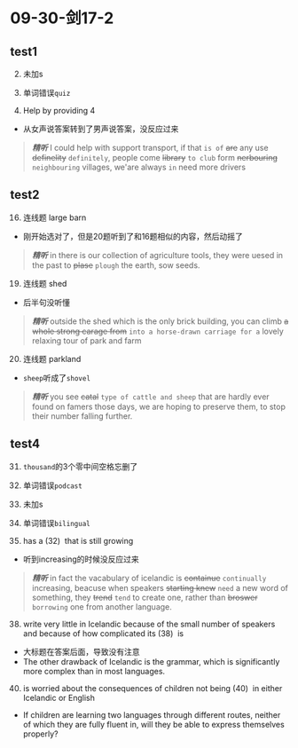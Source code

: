 # 09-30-剑17-2

## test1

2. 未加s
8. 单词错误`quiz`

4. Help by providing 4
  - 从女声说答案转到了男声说答案，没反应过来

> ***精听***
> I  could help with support transport, if that `is of` ~~are~~ any use
> ~~definelity~~ `definitely`, people come ~~library~~ `to club` form ~~nerbouring~~ `neighbouring` villages, we'are always 
`in` need more drivers

## test2

16. 连线题 large barn
  - 刚开始选对了，但是20题听到了和16题相似的内容，然后动摇了

> ***精听***
> in there is our collection of agriculture tools, they were uesed in the past to ~~plase~~ `plough` the earth, sow seeds.

19. 连线题 shed
  - 后半句没听懂

> ***精听***
> outside the shed which is the only brick building, you can climb ~~a whole strong carage from~~ `into a horse-drawn carriage for a` lovely relaxing tour of park and farm

20. 连线题 parkland
  - `sheep`听成了`shovel`

> ***精听***
> you see ~~catal~~  `type of cattle and sheep`  that are hardly ever found on famers those days, we are hoping to preserve them, to stop their number falling further.

## test4

31. `thousand`的3个零中间空格忘删了
33. 单词错误`podcast`
34. 未加s
35. 单词错误`bilingual`


32. has a (32)  that is still growing
  - 听到increasing的时候没反应过来
> ***精听***
> in fact the vacabulary of icelandic is ~~containue~~ `continually` increasing, beacuse when speakers ~~starting knew~~ `need` a new word of something, they ~~trend~~ `tend` to create one, rather than ~~broswer~~ `borrowing` one from another language.


38. write very little in Icelandic because of the small number of speakers and because of how complicated its (38)  is
  - 大标题在答案后面，导致没有注意
  - The other drawback of Icelandic is the grammar, which is significantly more complex than in most languages.
	

40. is worried about the consequences of children not being (40)  in either Icelandic or English
  - If children are learning two languages through different routes, neither of which they are fully fluent in, will they be able to express themselves properly?

